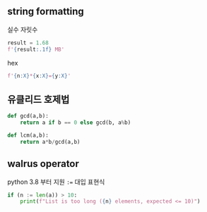 string formatting
-----------------

실수 자릿수
```python
result = 1.68
f'{result:.1f} MB'   
```

hex
```python
f'{n:X}*{x:X}={y:X}'
```

유클리드 호제법
-----------
```python
def gcd(a,b):
    return a if b == 0 else gcd(b, a%b)

def lcm(a,b):
    return a*b/gcd(a,b)
```

walrus operator
---------------
python 3.8 부터 지원
`:=` 대입 표현식

```python
if (n := len(a)) > 10:
    print(f"List is too long ({n} elements, expected <= 10)")
```
